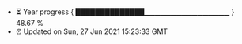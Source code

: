 - ⏳ Year progress { ██████████████▁▁▁▁▁▁▁▁▁▁▁▁▁▁▁▁ } 48.67 %
- ⏰ Updated on Sun, 27 Jun 2021 15:23:33 GMT

